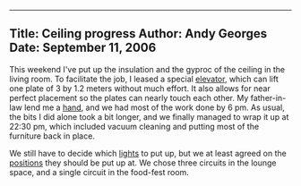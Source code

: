 -----
Title:  Ceiling progress
Author: Andy Georges
Date: September 11, 2006
-----







This weekend I've put up the insulation and the gyproc of the ceiling in
the living room. To facilitate the job, I leased a special
[elevator](http://www.flickr.com/photos/itkovian/240282769/in/photostream/),
which can lift one plate of 3 by 1.2 meters without much effort. It also
allows for near perfect placement so the plates can nearly touch each
other. My father-in-law lend me a
[hand](http://www.flickr.com/photos/itkovian/240283436/in/photostream/),
and we had most of the work done by 6 pm. As usual, the bits I did alone
took a bit longer, and we finally managed to wrap it up at 22:30 pm,
which included vacuum cleaning and putting most of the furniture back in
place.


We still have to decide which [lights](http://www.wever-ducre.be/) to
put up, but we at least agreed on the
[positions](http://www.flickr.com/photos/itkovian/240309657/) they
should be put up at. We chose three circuits in the lounge space, and a
single circuit in the food-fest room.




